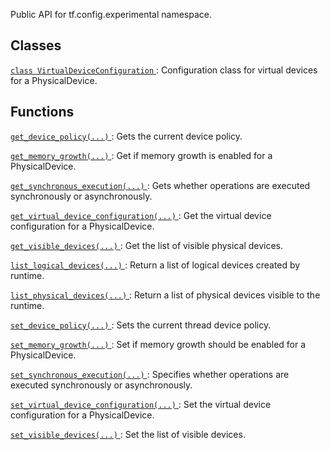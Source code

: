 Public API for tf.config.experimental namespace.



## Classes
[ `class VirtualDeviceConfiguration` ](https://tensorflow.google.cn/api_docs/python/tf/config/experimental/VirtualDeviceConfiguration): Configuration class for virtual devices for a PhysicalDevice.



## Functions
[ `get_device_policy(...)` ](https://tensorflow.google.cn/api_docs/python/tf/config/experimental/get_device_policy): Gets the current device policy.

[ `get_memory_growth(...)` ](https://tensorflow.google.cn/api_docs/python/tf/config/experimental/get_memory_growth): Get if memory growth is enabled for a PhysicalDevice.

[ `get_synchronous_execution(...)` ](https://tensorflow.google.cn/api_docs/python/tf/config/experimental/get_synchronous_execution): Gets whether operations are executed synchronously or asynchronously.

[ `get_virtual_device_configuration(...)` ](https://tensorflow.google.cn/api_docs/python/tf/config/experimental/get_virtual_device_configuration): Get the virtual device configuration for a PhysicalDevice.

[ `get_visible_devices(...)` ](https://tensorflow.google.cn/api_docs/python/tf/config/experimental/get_visible_devices): Get the list of visible physical devices.

[ `list_logical_devices(...)` ](https://tensorflow.google.cn/api_docs/python/tf/config/experimental/list_logical_devices): Return a list of logical devices created by runtime.

[ `list_physical_devices(...)` ](https://tensorflow.google.cn/api_docs/python/tf/config/experimental/list_physical_devices): Return a list of physical devices visible to the runtime.

[ `set_device_policy(...)` ](https://tensorflow.google.cn/api_docs/python/tf/config/experimental/set_device_policy): Sets the current thread device policy.

[ `set_memory_growth(...)` ](https://tensorflow.google.cn/api_docs/python/tf/config/experimental/set_memory_growth): Set if memory growth should be enabled for a PhysicalDevice.

[ `set_synchronous_execution(...)` ](https://tensorflow.google.cn/api_docs/python/tf/config/experimental/set_synchronous_execution): Specifies whether operations are executed synchronously or asynchronously.

[ `set_virtual_device_configuration(...)` ](https://tensorflow.google.cn/api_docs/python/tf/config/experimental/set_virtual_device_configuration): Set the virtual device configuration for a PhysicalDevice.

[ `set_visible_devices(...)` ](https://tensorflow.google.cn/api_docs/python/tf/config/experimental/set_visible_devices): Set the list of visible devices.

